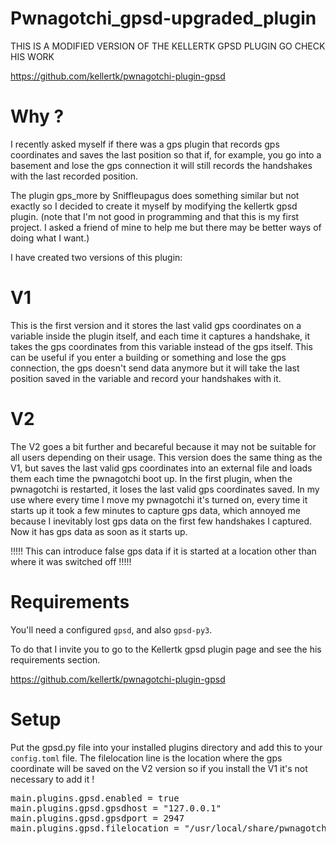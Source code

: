 # Pwnagotchi_gpsd-upgraded_plugin

THIS IS A MODIFIED VERSION OF THE KELLERTK GPSD PLUGIN GO CHECK HIS WORK

https://github.com/kellertk/pwnagotchi-plugin-gpsd

# Why ?
I recently asked myself if there was a gps plugin that records gps coordinates and saves the last position so that if, for example, you go into a basement and lose the gps connection it will still records the handshakes with the last recorded position.

The plugin gps_more by Sniffleupagus does something similar but not exactly so I decided to create it myself by modifying the kellertk gpsd plugin. (note that I'm not good in programming and that this is my first project. I asked a friend of mine to help me but there may be better ways of doing what I want.)

I have created two versions of this plugin:

# V1
This is the first version and it stores the last valid gps coordinates on a variable inside the plugin itself, and each time it captures a handshake, it takes the gps coordinates from this variable instead of the gps itself. This can be useful if you enter a building or something and lose the gps connection, the gps doesn't send data anymore but it will take the last position saved in the variable and record your handshakes with it.

# V2
The V2 goes a bit further and becareful because it may not be suitable for all users depending on their usage. This version does the same thing as the V1, but saves the last valid gps coordinates into an external file and loads them each time the pwnagotchi boot up. In the first plugin, when the pwnagotchi is restarted, it loses the last valid gps coordinates saved. In my use where every time I move my pwnagotchi it's turned on, every time it starts up it took a few minutes to capture gps data, which annoyed me because I inevitably lost gps data on the first few handshakes I captured. Now it has gps data as soon as it starts up.

!!!!! This can introduce false gps data if it is started at a location other than where it was switched off !!!!! 

# Requirements

You'll need a configured <code>gpsd</code>, and also <code>gpsd-py3</code>.

To do that I invite you to go to the Kellertk gpsd plugin page and see the his requirements section.

https://github.com/kellertk/pwnagotchi-plugin-gpsd

# Setup
Put the gpsd.py file into your installed plugins directory and add this to your <code>config.toml</code> file. The filelocation line is the location where the gps coordinate will be saved on the V2 version so if you install the V1 it's not necessary to add it !

<pre>
main.plugins.gpsd.enabled = true
main.plugins.gpsd.gpsdhost = "127.0.0.1"
main.plugins.gpsd.gpsdport = 2947
main.plugins.gpsd.filelocation = "/usr/local/share/pwnagotchi/installed-plugins/lastsessiongps.json" #only useful on the V2
</pre>
